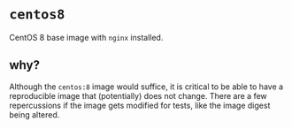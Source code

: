 # `centos8`
CentOS 8 base image with `nginx` installed.

## why?
Although the `centos:8` image would suffice, it is critical to be able to have a reproducible image that (potentially) does not change. There are
a few repercussions if the image gets modified for tests, like the image digest being altered.

